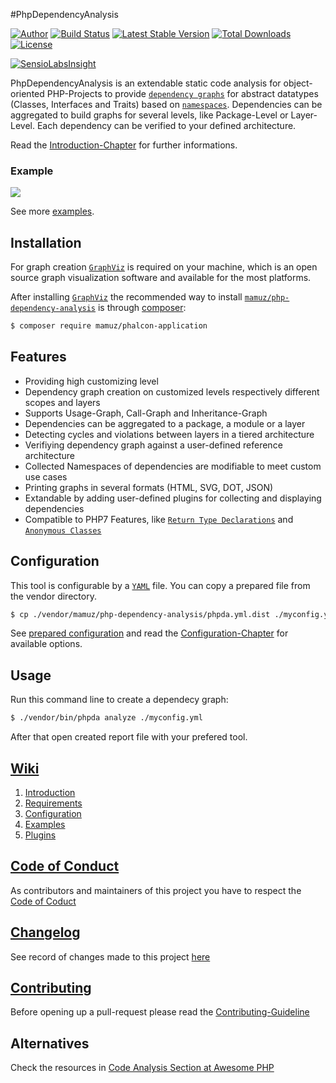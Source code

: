 #PhpDependencyAnalysis

[![Author](http://img.shields.io/badge/author-@mamuz_de-blue.svg?style=flat-square)](https://twitter.com/mamuz_de)
[![Build Status](https://img.shields.io/travis/mamuz/PhpDependencyAnalysis.svg?style=flat-square)](https://travis-ci.org/mamuz/PhpDependencyAnalysis)
[![Latest Stable Version](https://img.shields.io/packagist/v/mamuz/php-dependency-analysis.svg?style=flat-square)](https://packagist.org/packages/mamuz/php-dependency-analysis)
[![Total Downloads](https://img.shields.io/packagist/dt/mamuz/php-dependency-analysis.svg?style=flat-square)](https://packagist.org/packages/mamuz/php-dependency-analysis)
[![License](https://img.shields.io/packagist/l/mamuz/php-dependency-analysis.svg?style=flat-square)](https://packagist.org/packages/mamuz/php-dependency-analysis)

[![SensioLabsInsight](https://insight.sensiolabs.com/projects/5dad5765-c411-41a5-9d3c-f1cf3d40ed45/big.png)](https://insight.sensiolabs.com/projects/5dad5765-c411-41a5-9d3c-f1cf3d40ed45)

PhpDependencyAnalysis is an extendable static code analysis for object-oriented
PHP-Projects to provide [`dependency graphs`](http://en.wikipedia.org/wiki/Dependency_graph)
for abstract datatypes (Classes, Interfaces and Traits) based on [`namespaces`](http://php.net/manual/en/language.namespaces.php).
Dependencies can be aggregated to build graphs for several levels, like Package-Level or Layer-Level.
Each dependency can be verified to your defined architecture.

Read the [Introduction-Chapter](https://github.com/mamuz/PhpDependencyAnalysis/wiki/1.-Introduction) for further informations.

### Example

![](https://cdn.rawgit.com/mamuz/PhpDependencyAnalysis/master/tests/_data/svg/expectation/packages.svg)

See more [examples](https://github.com/mamuz/PhpDependencyAnalysis/wiki/4.-Examples).

## Installation

For graph creation [`GraphViz`](http://www.graphviz.org/) is required on your machine, which is
an open source graph visualization software and available for the most platforms.

After installing [`GraphViz`](http://www.graphviz.org/) the recommended way to install
[`mamuz/php-dependency-analysis`](https://packagist.org/packages/mamuz/php-dependency-analysis) is through
[composer](http://getcomposer.org/):

```sh
$ composer require mamuz/phalcon-application
```

## Features

- Providing high customizing level
- Dependency graph creation on customized levels respectively different scopes and layers
- Supports Usage-Graph, Call-Graph and Inheritance-Graph
- Dependencies can be aggregated to a package, a module or a layer
- Detecting cycles and violations between layers in a tiered architecture
- Verifiying dependency graph against a user-defined reference architecture
- Collected Namespaces of dependencies are modifiable to meet custom use cases
- Printing graphs in several formats (HTML, SVG, DOT, JSON)
- Extandable by adding user-defined plugins for collecting and displaying dependencies
- Compatible to PHP7 Features, like [`Return Type Declarations`](https://wiki.php.net/rfc/return_types) and [`Anonymous Classes`](https://wiki.php.net/rfc/anonymous_classes)

## Configuration

This tool is configurable by a [`YAML`](http://en.wikipedia.org/wiki/YAML) file.
You can copy a prepared file from the vendor directory.

```sh
$ cp ./vendor/mamuz/php-dependency-analysis/phpda.yml.dist ./myconfig.yml
```

See [prepared configuration](https://github.com/mamuz/PhpDependencyAnalysis/blob/master/phpda.yml.dist)
and read the [Configuration-Chapter](https://github.com/mamuz/PhpDependencyAnalysis/wiki/3.-Configuration) for available options.

## Usage

Run this command line to create a dependecy graph:

```sh
$ ./vendor/bin/phpda analyze ./myconfig.yml
```

After that open created report file with your prefered tool.

## [Wiki](https://github.com/mamuz/PhpDependencyAnalysis/wiki)

1. [Introduction](https://github.com/mamuz/PhpDependencyAnalysis/wiki/1.-Introduction)
2. [Requirements](https://github.com/mamuz/PhpDependencyAnalysis/wiki/2.-Requirements)
3. [Configuration](https://github.com/mamuz/PhpDependencyAnalysis/wiki/3.-Configuration)
4. [Examples](https://github.com/mamuz/PhpDependencyAnalysis/wiki/4.-Examples)
5. [Plugins](https://github.com/mamuz/PhpDependencyAnalysis/wiki/5.-Plugins)

## [Code of Conduct](https://github.com/mamuz/PhpDependencyAnalysis/blob/master/CODE_OF_CONDUCT.md)

As contributors and maintainers of this project you have to respect the [Code of Coduct](https://github.com/mamuz/PhpDependencyAnalysis/blob/master/CODE_OF_CONDUCT.md)

## [Changelog](https://github.com/mamuz/PhpDependencyAnalysis/blob/master/CHANGELOG.md)

See record of changes made to this project
[here](https://github.com/mamuz/PhpDependencyAnalysis/blob/master/CHANGELOG.md)

## [Contributing](https://github.com/mamuz/PhpDependencyAnalysis/blob/master/CONTRIBUTING.md)

Before opening up a pull-request please read the
[Contributing-Guideline](https://github.com/mamuz/PhpDependencyAnalysis/blob/master/CONTRIBUTING.md)

## Alternatives

Check the resources in [Code Analysis Section at Awesome PHP](https://github.com/ziadoz/awesome-php#code-analysis)
